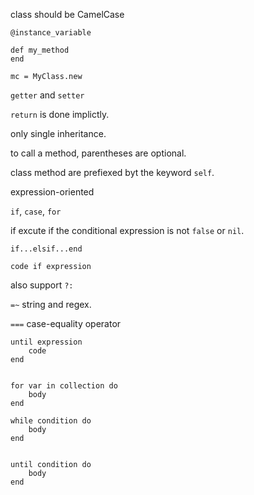 

class should be CamelCase

`@instance_variable`

    def my_method
    end

    mc = MyClass.new



`getter` and `setter`

`return` is done implictly.

only single inheritance.

to call a method, parentheses are optional.

class method are prefiexed byt the keyword `self`.

expression-oriented

`if`, `case`, `for`

if excute if the conditional expression is not `false` or `nil`.

`if...elsif...end`


    code if expression


also support `?:`


`=~` string and regex.

`===` case-equality operator


    until expression
        code
    end


    for var in collection do
        body
    end

    while condition do 
        body
    end


    until condition do
        body
    end
